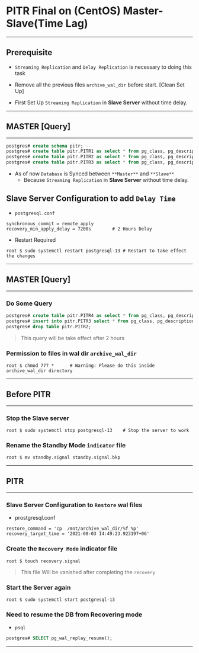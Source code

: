 # **PITR Final on (CentOS) Master-Slave(Time Lag)**

---

## Prerequisite

- `Streaming Replication` and `Delay Replication` is necessary to doing this task

- Remove all the previous files `archive_wal_dir` before start. [Clean Set Up]

- First Set Up `Streaming Replication` in **Slave Server** without time delay.

---

## MASTER [Query]

---

```sql
postgres# create schema pitr; --
postgres# create table pitr.PITR1 as select * from pg_class, pg_description; --2289009	--
postgres# create table pitr.PITR2 as select * from pg_class, pg_description; --2303052	--
postgres# create table pitr.PITR3 as select * from pg_class, pg_description; --2317095	--
```

- As of now `Database` is Synced between `**Master**` and `**Slave**` 
	- Because `Streaming Replication` in **Slave Server** without time delay.

## Slave Server Configuration to add `Delay Time`

- `postgresql.conf`

```shell
synchronous_commit = remote_apply
recovery_min_apply_delay = 7200s		# 2 Hours Delay
```

- Restart Required

```shell
root $ sudo systemctl restart postgresql-13	# Restart to take effect the changes
```

---

## MASTER [Query]

---

### Do Some Query

```sql
postgres# create table pitr.PITR4 as select * from pg_class, pg_description; --2317095	
postgres# insert into pitr.PITR3 select * from pg_class, pg_description;	 --4810095 [2*1] ==> NOTE TIME TO PITR
postgres# drop table pitr.PITR2;					
```			

> This query will be take effect after 2 hours 

### Permission to files in wal dir `archive_wal_dir`

```shell
root $ chmod 777 *		# Warning: Please do this inside archive_wal_dir directory
```

---

## Before PITR

---

### Stop the Slave server

```shell
root $ sudo systemctl stop postgresql-13	# Stop the server to work
```

### Rename the **Standby Mode** `indicator` file

```shell
root $ mv standby.signal standby.signal.bkp
```

---

## PITR

---

### Slave Server Configuration to `Restore` wal files

- prostgresql.conf

```shell
restore_command = 'cp  /mnt/archive_wal_dir/%f %p'
recovery_target_time = '2021-08-03 14:49:23.923197+06'
```

### Create the `Recovery Mode` indicator file

```shell
root $ touch recovery.signal
```

> This file Will be vanished after completing the `recovery`

### Start the Server again

```shell
root $ sudo systemctl start postgresql-13
```

### Need to resume the DB from Recovering mode

- `psql`

```sql
postgres# SELECT pg_wal_replay_resume(); 
```

---











